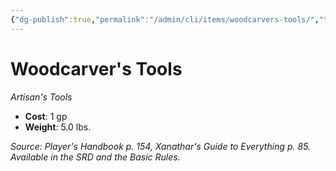 ```yaml
---
{"dg-publish":true,"permalink":"/admin/cli/items/woodcarvers-tools/","tags":["compendium/src/5e/phb","item/gear/artisans-tools"],"updated":"2025-01-11T15:32:21.595+00:00"}
---
```


# Woodcarver's Tools
*Artisan's Tools*  

- **Cost**: 1 gp
- **Weight**: 5.0 lbs.

*Source: Player's Handbook p. 154, Xanathar's Guide to Everything p. 85. Available in the SRD and the Basic Rules.*